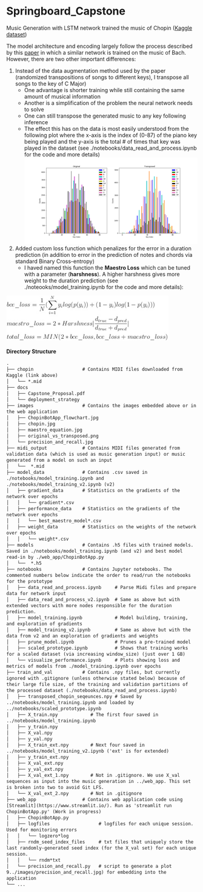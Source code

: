 # Springboard_Capstone
Music Generation with LSTM network trained the music of Chopin ([Kaggle dataset](https://www.kaggle.com/soumikrakshit/classical-music-midi))

The model architecture and encoding largely follow the process described by this [paper](https://www.tandfonline.com/doi/full/10.1080/25765299.2019.1649972) in which a similar network is trained on the music of Bach. However, there are two other important differences:
  1. Instead of the data augmentation method used by the paper (randomized transpositions of songs to different keys), I transpose all songs to the key of C Major)
      - One advantage is shorter training while still containing the same amount of musical information
      - Another is a simplification of the problem the neural network needs to solve
      - One can still transpose the generated music to any key following inference
      - The effect this has on the data is most easily understood from the following plot where the x-axis is the index of (0-87) of the piano key being played and the y-axis is the total # of times that key was played in the dataset (see ./notebooks/data_read_and_process.ipynb for the code and more details)
![](./images/original_vs_transposed.png)
  2. Added custom loss function which penalizes for the error in a duration prediction (in addition to error in the prediction of notes and chords via standard Binary Cross-entropy)
      - I haved named this function the <b>Maestro Loss</b> which can be tuned with a parameter (<b>harshness</b>). A higher harshness gives more weight to the duration prediction (see ./noteooks/model_training.ipynb for the code and more details):

![](./images/maestro_equation.jpg)
</br></br>
<b>Directory Structure</b>

    .
    ├── chopin                  # Contains MIDI files downloaded from Kaggle (link above)
    │   └── *.mid
    ├── docs                    
    │   ├── Capstone_Proposal.pdf
    │   └── deployment_strategy
    ├── images                  # Contains the images embedded above or in the web application
    │   ├── ChopinBotApp_flowchart.jpg
    │   ├── chopin.jpg    
    │   ├── maestro_equation.jpg
    │   ├── original_vs_transposed.png
    │   └── precision_and_recall.jpg
    ├── midi_output             # Contains MIDI files generated from validation data (which is used as music generation input) or music generated from a model on such an input
    │   └──  *.mid
    ├── model_data              # Contains .csv saved in ./notebooks/model_training.ipynb and ./notebooks/model_training_v2.ipynb (v2)
    │   ├── gradient_data       # Statistics on the gradients of the network over epochs
    │   │   └── gradient*.csv
    │   ├── performance_data    # Statistics on the gradients of the network over epochs   
    │   │   └── best_maestro_model*.csv
    │   ├── weight_data         # Statistics on the weights of the network over epochs
    │   │   └── weight*.csv     
    ├── models                  # Contains .h5 files with trained models. Saved in ./notebooks/model_training.ipynb (and v2) and best model read-in by ./web_app/ChopinBotApp.py
    │   └──  *.h5
    ├── notebooks               # Contains Jupyter notebooks. The commented numbers below indicate the order to read/run the notebooks for the prototype
    │   ├── data_read_and_process.ipynb     # Parse Midi files and prepare data for network input
    │   ├── data_read_and_process_v2.ipynb  # Same as above but with extended vectors with more nodes responsible for the duration prediction.
    │   ├── model_training.ipynb            # Model building, training, and exploration of gradients
    │   ├── model_training_v2.ipynb         # Same as above but with the data from v2 and an exploration of gradients and weights
    │   ├── prune_model.ipynb               # Prunes a pre-trained model
    │   ├── scaled_prototype.ipynb          # Shows that training works for a scaled dataset (via increasing window_size) (just over 1 GB)
    │   └── visualize_performance.ipynb     # Plots showing loss and metrics of models from ./model_training.ipynb over epochs
    ├── train_and_val           # Contains .npy files, but currently ignored with .gitignore (unless otherwise stated below) because of their large file size, of the training and validation partitions of the processed dataset (./notebooks/data_read_and_process.ipynb)
    │   ├── transposed_chopin_seqeunces.npy # Saved by ../notebooks/model_training.ipynb and loaded by ../notebooks/scaled_prototype.ipynb
    │   ├── X_train.npy            # The first four saved in ../notebooks/model_training.ipynb
    │   ├── y_train.npy 
    │   ├── X_val.npy 
    │   ├── y_val.npy 
    │   ├── X_train_ext.npy        # Next four saved in ../notebooks/model_training_v2.ipynb ('ext' is for extended)
    │   ├── y_train_ext.npy 
    │   ├── X_val_ext.npy
    │   ├── y_val_ext.npy
    │   ├── X_val_ext_1.npy        # Not in .gitignore. We use X_val sequences as input into the music generation in ../web_app. This set is broken into two to avoid Git LFS.
    │   └── X_val_ext_2.npy        # Not in .gitignore
    ├── web_app                 # Contains web application code using [Streamlit](https://www.streamlit.io/). Run as 'streamlit run ChopinBotApp.py' (Work in progress)
    │   ├── ChopinBotApp.py
    │   ├── logfiles                  # logfiles for each unique session. Used for monitoring errors
    │   │   └── logzero*log
    │   ├── rndm_seed_index_files     # txt files that uniquely store the last randomly-generated seed index (for the X_val set) for each unique session.
    │   │   └── rndm*txt
    │   └── precision_and_recall.py   # script to generate a plot 9../images/precision_and_recall.jpg) for embedding into the application
    └── ...
    
